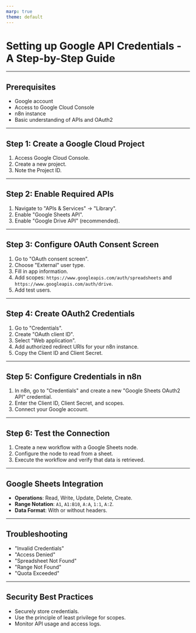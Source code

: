 ```yaml
---
marp: true
theme: default
---
```


# Setting up Google API Credentials - A Step-by-Step Guide

---

## Prerequisites

- Google account
- Access to Google Cloud Console
- n8n instance
- Basic understanding of APIs and OAuth2

---

## Step 1: Create a Google Cloud Project

1.  Access Google Cloud Console.
2.  Create a new project.
3.  Note the Project ID.

---

## Step 2: Enable Required APIs

1.  Navigate to "APIs & Services" -> "Library".
2.  Enable "Google Sheets API".
3.  Enable "Google Drive API" (recommended).

---

## Step 3: Configure OAuth Consent Screen

1.  Go to "OAuth consent screen".
2.  Choose "External" user type.
3.  Fill in app information.
4.  Add scopes: `https://www.googleapis.com/auth/spreadsheets` and `https://www.googleapis.com/auth/drive`.
5.  Add test users.

---

## Step 4: Create OAuth2 Credentials

1.  Go to "Credentials".
2.  Create "OAuth client ID".
3.  Select "Web application".
4.  Add authorized redirect URIs for your n8n instance.
5.  Copy the Client ID and Client Secret.

---

## Step 5: Configure Credentials in n8n

1.  In n8n, go to "Credentials" and create a new "Google Sheets OAuth2 API" credential.
2.  Enter the Client ID, Client Secret, and scopes.
3.  Connect your Google account.

---

## Step 6: Test the Connection

1.  Create a new workflow with a Google Sheets node.
2.  Configure the node to read from a sheet.
3.  Execute the workflow and verify that data is retrieved.

---

## Google Sheets Integration

- **Operations**: Read, Write, Update, Delete, Create.
- **Range Notation**: `A1`, `A1:B10`, `A:A`, `1:1`, `A:Z`.
- **Data Format**: With or without headers.

---

## Troubleshooting

- "Invalid Credentials"
- "Access Denied"
- "Spreadsheet Not Found"
- "Range Not Found"
- "Quota Exceeded"

---

## Security Best Practices

- Securely store credentials.
- Use the principle of least privilege for scopes.
- Monitor API usage and access logs.